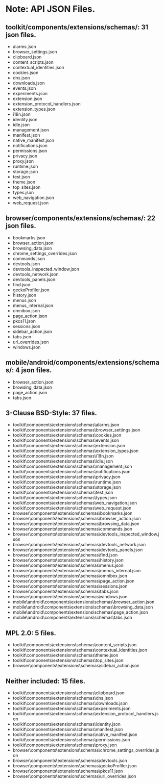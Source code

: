 # Note: API JSON Files.

## toolkit/components/extensions/schemas/: 31 json files.
 * alarms.json
 * browser_settings.json
 * clipboard.json
 * content_scripts.json
 * contextual_identities.json
 * cookies.json
 * dns.json
 * downloads.json
 * events.json
 * experiments.json
 * extension.json
 * extension_protocol_handlers.json
 * extension_types.json
 * i18n.json
 * identity.json
 * idle.json
 * management.json
 * manifest.json
 * native_manifest.json
 * notifications.json
 * permissions.json
 * privacy.json
 * proxy.json
 * runtime.json
 * storage.json
 * test.json
 * theme.json
 * top_sites.json
 * types.json
 * web_navigation.json
 * web_request.json

## browser/components/extensions/schemas/: 22 json files.
 * bookmarks.json
 * browser_action.json
 * browsing_data.json
 * chrome_settings_overrides.json
 * commands.json
 * devtools.json
 * devtools_inspected_window.json
 * devtools_network.json
 * devtools_panels.json
 * find.json
 * geckoProfiler.json
 * history.json
 * menus.json
 * menus_internal.json
 * omnibox.json
 * page_action.json
 * pkcs11.json
 * sessions.json
 * sidebar_action.json
 * tabs.json
 * url_overrides.json
 * windows.json

## mobile/android/components/extensions/schemas/: 4 json files.
 * browser_action.json
 * browsing_data.json
 * page_action.json
 * tabs.json


## 3-Clause BSD-Style: 37 files.
 * toolkit\components\extensions\schemas\alarms.json
 * toolkit\components\extensions\schemas\browser_settings.json
 * toolkit\components\extensions\schemas\cookies.json
 * toolkit\components\extensions\schemas\events.json
 * toolkit\components\extensions\schemas\extension.json
 * toolkit\components\extensions\schemas\extension_types.json
 * toolkit\components\extensions\schemas\i18n.json
 * toolkit\components\extensions\schemas\idle.json
 * toolkit\components\extensions\schemas\management.json
 * toolkit\components\extensions\schemas\notifications.json
 * toolkit\components\extensions\schemas\privacy.json
 * toolkit\components\extensions\schemas\runtime.json
 * toolkit\components\extensions\schemas\storage.json
 * toolkit\components\extensions\schemas\test.json
 * toolkit\components\extensions\schemas\types.json
 * toolkit\components\extensions\schemas\web_navigation.json
 * toolkit\components\extensions\schemas\web_request.json
 * browser\components\extensions\schemas\bookmarks.json
 * browser\components\extensions\schemas\browser_action.json
 * browser\components\extensions\schemas\browsing_data.json
 * browser\components\extensions\schemas\commands.json
 * browser\components\extensions\schemas\devtools_inspected_window.json
 * browser\components\extensions\schemas\devtools_network.json
 * browser\components\extensions\schemas\devtools_panels.json
 * browser\components\extensions\schemas\find.json
 * browser\components\extensions\schemas\history.json
 * browser\components\extensions\schemas\menus.json
 * browser\components\extensions\schemas\menus_internal.json
 * browser\components\extensions\schemas\omnibox.json
 * browser\components\extensions\schemas\page_action.json
 * browser\components\extensions\schemas\sessions.json
 * browser\components\extensions\schemas\tabs.json
 * browser\components\extensions\schemas\windows.json
 * mobile\android\components\extensions\schemas\browser_action.json
 * mobile\android\components\extensions\schemas\browsing_data.json
 * mobile\android\components\extensions\schemas\page_action.json
 * mobile\android\components\extensions\schemas\tabs.json

## MPL 2.0: 5 files.
 * toolkit\components\extensions\schemas\content_scripts.json
 * toolkit\components\extensions\schemas\contextual_identities.json
 * toolkit\components\extensions\schemas\theme.json
 * toolkit\components\extensions\schemas\top_sites.json
 * browser\components\extensions\schemas\sidebar_action.json

## Neither included: 15 files.
 * toolkit\components\extensions\schemas\clipboard.json
 * toolkit\components\extensions\schemas\dns.json
 * toolkit\components\extensions\schemas\downloads.json
 * toolkit\components\extensions\schemas\experiments.json
 * toolkit\components\extensions\schemas\extension_protocol_handlers.json
 * toolkit\components\extensions\schemas\identity.json
 * toolkit\components\extensions\schemas\manifest.json
 * toolkit\components\extensions\schemas\native_manifest.json
 * toolkit\components\extensions\schemas\permissions.json
 * toolkit\components\extensions\schemas\proxy.json
 * browser\components\extensions\schemas\chrome_settings_overrides.json
 * browser\components\extensions\schemas\devtools.json
 * browser\components\extensions\schemas\geckoProfiler.json
 * browser\components\extensions\schemas\pkcs11.json
 * browser\components\extensions\schemas\url_overrides.json
